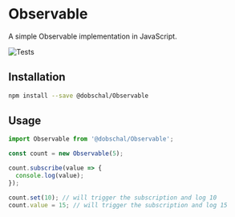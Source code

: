 # Observable

A simple Observable implementation in JavaScript.

![Tests](https://github.com/dobschal/Observable/actions/workflows/test.yml/badge.svg)

## Installation

```bash
npm install --save @dobschal/Observable
```

## Usage

```javascript
import Observable from '@dobschal/Observable';

const count = new Observable(5);

count.subscribe(value => {
  console.log(value);
});

count.set(10); // will trigger the subscription and log 10
count.value = 15; // will trigger the subscription and log 15
```

